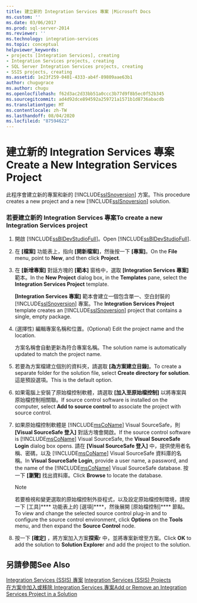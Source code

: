 ```yaml
---
title: 建立新的 Integration Services 專案 |Microsoft Docs
ms.custom: ''
ms.date: 03/06/2017
ms.prod: sql-server-2014
ms.reviewer: ''
ms.technology: integration-services
ms.topic: conceptual
helpviewer_keywords:
- projects [Integration Services], creating
- Integration Services projects, creating
- SQL Server Integration Services projects, creating
- SSIS projects, creating
ms.assetid: 1e23f259-0401-4333-ab4f-89809aae63b1
author: chugugrace
ms.author: chugu
ms.openlocfilehash: f62d3ac2d33bb51a0ccc3b77d9f8b5ec0f52b345
ms.sourcegitcommit: ad4d92dce894592a259721a1571b1d8736abacdb
ms.translationtype: MT
ms.contentlocale: zh-TW
ms.lasthandoff: 08/04/2020
ms.locfileid: "87594622"
---
```

# <a name="create-a-new-integration-services-project"></a><span data-ttu-id="fd896-102">建立新的 Integration Services 專案</span><span class="sxs-lookup"><span data-stu-id="fd896-102">Create a New Integration Services Project</span></span>
  <span data-ttu-id="fd896-103">此程序會建立新的專案和新的 [!INCLUDE[ssISnoversion](../includes/ssisnoversion-md.md)] 方案。</span><span class="sxs-lookup"><span data-stu-id="fd896-103">This procedure creates a new project and a new [!INCLUDE[ssISnoversion](../includes/ssisnoversion-md.md)] solution.</span></span>  
  
### <a name="to-create-a-new-integration-services-project"></a><span data-ttu-id="fd896-104">若要建立新的 Integration Services 專案</span><span class="sxs-lookup"><span data-stu-id="fd896-104">To create a new Integration Services project</span></span>  
  
1.  <span data-ttu-id="fd896-105">開啟 [!INCLUDE[ssBIDevStudioFull](../includes/ssbidevstudiofull-md.md)]。</span><span class="sxs-lookup"><span data-stu-id="fd896-105">Open [!INCLUDE[ssBIDevStudioFull](../includes/ssbidevstudiofull-md.md)].</span></span>  
  
2.  <span data-ttu-id="fd896-106">在 **[檔案]** 功能表上，指向 **[開新檔案]**，然後按一下 **[專案]**。</span><span class="sxs-lookup"><span data-stu-id="fd896-106">On the **File** menu, point to **New**, and then click **Project**.</span></span>  
  
3.  <span data-ttu-id="fd896-107">在 **[新增專案]** 對話方塊的 **[範本]** 窗格中，選取 **[Integration Services 專案]** 範本。</span><span class="sxs-lookup"><span data-stu-id="fd896-107">In the **New Project** dialog box, in the **Templates** pane, select the **Integration Services Project** template.</span></span>  
  
     <span data-ttu-id="fd896-108">**[Integration Services 專案]** 範本會建立一個包含單一、空白封裝的 [!INCLUDE[ssISnoversion](../includes/ssisnoversion-md.md)] 專案。</span><span class="sxs-lookup"><span data-stu-id="fd896-108">The **Integration Services Project** template creates an [!INCLUDE[ssISnoversion](../includes/ssisnoversion-md.md)] project that contains a single, empty package.</span></span>  
  
4.  <span data-ttu-id="fd896-109">(選擇性) 編輯專案名稱和位置。</span><span class="sxs-lookup"><span data-stu-id="fd896-109">(Optional) Edit the project name and the location.</span></span>  
  
     <span data-ttu-id="fd896-110">方案名稱會自動更新為符合專案名稱。</span><span class="sxs-lookup"><span data-stu-id="fd896-110">The solution name is automatically updated to match the project name.</span></span>  
  
5.  <span data-ttu-id="fd896-111">若要為方案檔建立個別的資料夾，請選取 **[為方案建立目錄]**。</span><span class="sxs-lookup"><span data-stu-id="fd896-111">To create a separate folder for the solution file, select **Create directory for solution**.</span></span> <span data-ttu-id="fd896-112">這是預設選項。</span><span class="sxs-lookup"><span data-stu-id="fd896-112">This is the default option.</span></span>  
  
6.  <span data-ttu-id="fd896-113">如果電腦上安裝了原始檔控制軟體，請選取 **[加入至原始檔控制]**  以將專案與原始檔控制相關聯。</span><span class="sxs-lookup"><span data-stu-id="fd896-113">If source control software is installed on the computer, select **Add to source control**  to associate the project with source control.</span></span>  
  
7.  <span data-ttu-id="fd896-114">如果原始檔控制軟體是 [!INCLUDE[msCoName](../includes/msconame-md.md)] Visual SourceSafe，則 **[Visual SourceSafe 登入]** 對話方塊會開啟。</span><span class="sxs-lookup"><span data-stu-id="fd896-114">If the source control software is [!INCLUDE[msCoName](../includes/msconame-md.md)] Visual SourceSafe, the **Visual SourceSafe Login** dialog box opens.</span></span> <span data-ttu-id="fd896-115">請在 **[Visual SourceSafe 登入]** 中，提供使用者名稱、密碼，以及 [!INCLUDE[msCoName](../includes/msconame-md.md)] Visual SourceSafe 資料庫的名稱。</span><span class="sxs-lookup"><span data-stu-id="fd896-115">In **Visual SourceSafe Login**, provide a user name, a password, and the name of the [!INCLUDE[msCoName](../includes/msconame-md.md)] Visual SourceSafe database.</span></span> <span data-ttu-id="fd896-116">按一下 **[瀏覽]** 找出資料庫。</span><span class="sxs-lookup"><span data-stu-id="fd896-116">Click **Browse** to locate the database.</span></span>  
  
    > [!NOTE]  
    >  <span data-ttu-id="fd896-117">若要檢視和變更選取的原始檔控制外掛程式，以及設定原始檔控制環境，請按一下 [工具]\*\*\*\* 功能表上的 [選項]\*\*\*\*，然後展開 [原始檔控制]\*\*\*\* 節點。</span><span class="sxs-lookup"><span data-stu-id="fd896-117">To view and change the selected source control plug-in and to configure the source control environment, click **Options** on the **Tools** menu, and then expand the **Source Control** node.</span></span>  
  
8.  <span data-ttu-id="fd896-118">按一下 **[確定]** ，將方案加入方案**探索**r 中，並將專案新增至方案。</span><span class="sxs-lookup"><span data-stu-id="fd896-118">Click **OK** to add the solution to **Solution Explore**r and add the project to the solution.</span></span>  
  
## <a name="see-also"></a><span data-ttu-id="fd896-119">另請參閱</span><span class="sxs-lookup"><span data-stu-id="fd896-119">See Also</span></span>  
 <span data-ttu-id="fd896-120">[Integration Services &#40;SSIS&#41; 專案](integration-services-ssis-projects-and-solutions.md) </span><span class="sxs-lookup"><span data-stu-id="fd896-120">[Integration Services &#40;SSIS&#41; Projects](integration-services-ssis-projects-and-solutions.md) </span></span>  
 [<span data-ttu-id="fd896-121">在方案中加入或移除 Integration Services 專案</span><span class="sxs-lookup"><span data-stu-id="fd896-121">Add or Remove an Integration Services Project in a Solution</span></span>](../../2014/integration-services/add-or-remove-an-integration-services-project-in-a-solution.md)  
  
  
